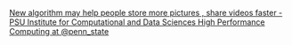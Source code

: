 [New algorithm may help people store more pictures , share videos faster - PSU Institute for Computational and Data Sciences   High Performance Computing at @penn_state](https://qi.tc/qi/118557)